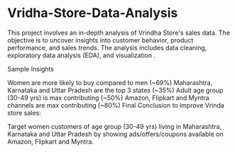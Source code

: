 # Vridha-Store-Data-Analysis
This project involves an in-depth analysis of Vrindha Store's sales data. The objective is to uncover insights into customer behavior, product performance, and sales trends. The analysis includes data cleaning, exploratory data analysis (EDA), and visualization .

Sample Insights

Women are more likely to buy compared to men (~69%)
Maharashtra, Karnataka and Uttar Pradesh are the top 3 states (~35%)
Adult age group (30-49 yrs) is max contributing (~50%)
Amazon, Flipkart and Myntra channels are max contributing (~80%)
Final Conclusion to improve Vrinda store sales:

Target women customers of age group (30-49 yrs) living in Maharashtra, Karnataka and Uttar Pradesh by showing ads/offers/coupons available on Amazon, Flipkart and Myntra.

